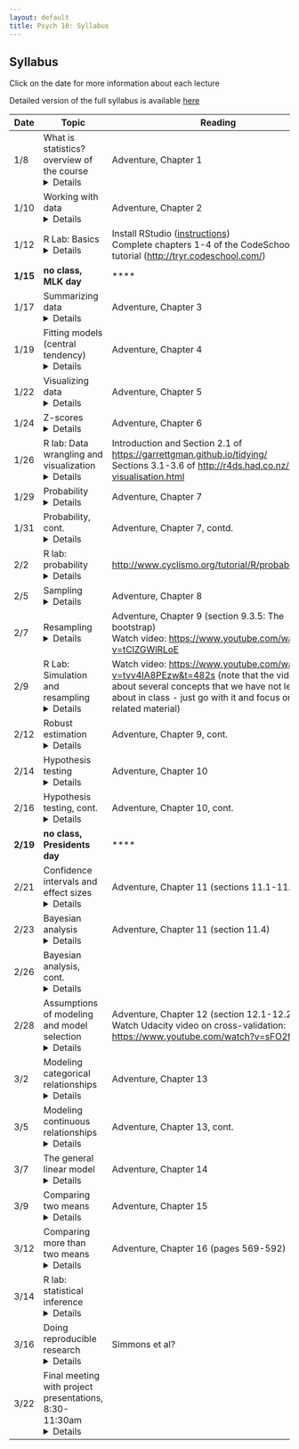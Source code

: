```yaml
---
layout: default
title: Psych 10: Syllabus
---
```

## Syllabus

Click on the date for more information about each lecture

Detailed version of the full syllabus is available [here](../full_syllabus)

| Date|Topic|Reading|
| ---|---|---|
| 1/8|What is statistics? overview of the course<details><br>Learning Objectives:<br><br>After this lecture, you should be able to:<br>* Describe the central goals and fundamental concepts of statistics.<br>* Describe the difference between experimental and observational research with regard to what can be inferred about causality<br>* Explain how randomization provides the ability to make inferences about causation.<br><br></details>|Adventure, Chapter 1|
| 1/10|Working with data <details><br>Learning Objectives:<br><br>After this lecture, you should be able to:<br>* Distinguish between different types of variables (quantitative/qualitative, discrete/continuous, scales of measurement)<br>* Describe the concept of measurement error<br>* Distinguish between the concepts of reliability and validity and apply each concept to a particular dataset<br><br></details>|Adventure, Chapter 2|
| 1/12|R Lab: Basics<details><br>Learning Objectives:<br><br>After this lecture, you should be able to:<br>* Interact with an RMarkdown notebook in RStudio<br>* Describe the difference between a variable and a function<br>* Create a vector, matrix, or data frame and access its elements<br>* Load a data file into a data frame and plots its contents<br><br>Links:<br><br>* For additional practice with R, check out the free courses provided by [Datacamp](http://www.datacamp.com).  In particular, their [Introduction to R](https://www.datacamp.com/courses/free-introduction-to-r) provides a nice basic overview of working in R.<br><br></details>|Install RStudio ([instructions](https://psych10.github.io/sessions/03/))<br>Complete chapters 1-4 of the CodeSchool TryR tutorial (http://tryr.codeschool.com/)|
| **1/15**|**no class, MLK day**|****|
| 1/17|Summarizing data<details><br>Learning Objectives:<br><br>After this lecture, you should be able to:<br>* Compute absolute, relative, and cumulative frequency distributions for a given dataset<br>* Generate a graphical representation of frequency distributions<br>* Describe the difference between a normal and a long-tailed distribution, and describe the situations that give rise to each<br><br>Links:<br><br>* [R Notebook for lecture](https://rawgit.com/psych10/psych10/master/notebooks/Session04-SummarizingData/Session04-SummarizingData.html)<br>* [Social network data](https://snap.stanford.edu/data/egonets-Facebook.html)<br><br></details>|Adventure, Chapter 3|
| 1/19|Fitting models (central tendency)<details><br>Learning Objectives:<br><br>After this lecture, you should be able to:<br>* Describe the basic equation for statistical models (outcome=model + error)<br>* Describe different measures of central tendency and dispersion, how they are computed, and how to determine which is most appropriate in any given circumstance.<br><br>Links:<br><br>* [R Notebook for lecture](https://rawgit.com/psych10/psych10/master/notebooks/Session05-FittingModels/Session05-FittingModels.html)<br><br></details>|Adventure, Chapter 4|
| 1/22|Visualizing data<details><br>Learning Objectives:<br><br>After this lecture, you should be able to:<br>* Describe the principles that distinguish between good and bad graphs, and use them to identify good versus bad graphs.<br><br></details>|Adventure, Chapter 5|
| 1/24|Z-scores<details><br>Learning Objectives:<br><br>After this lecture, you should be able to:<br>* Describe the concept of a Z-score and compute them from a dataset<br><br></details>|Adventure, Chapter 6|
| 1/26|R lab: Data wrangling and visualization<details><br>Learning Objectives:<br><br>After this lecture, you should be able to:<br>* Describe the concept of tidy data<br>* Load a data file and prepare it for analysis<br>* Plot summary graphs using ggplot<br><br></details>|Introduction and Section 2.1 of https://garrettgman.github.io/tidying/<br>Sections 3.1-3.6 of http://r4ds.had.co.nz/data-visualisation.html|
| 1/29|Probability<details><br>Learning Objectives:<br><br>After this lecture, you should be able to:<br>* Describe the sample space for a selected random experiment.<br>* Compute relative frequency and empirical probability for a given set of events<br>* Compute probabilities of single events, complementary events, and the unions and intersections of collections of events.<br>* Describe the law of large numbers.<br><br>Links:<br><br>* [R notebook for lecture](https://rawgit.com/psych10/psych10/master/notebooks/Session09-Probability1/Session09-Probability1.html)<br><br></details>|Adventure, Chapter 7|
| 1/31|Probability, cont.<details><br>Learning Objectives:<br><br>After this lecture, you should be able to:<br>* Describe the difference between a probability and a conditional probability<br>* Describe the concept of statistical independence<br>* Use Bayes’ theorem to compute the inverse conditional probability.<br><br></details>|Adventure, Chapter 7, contd.|
| 2/2|R lab: probability<details><br>Learning Objectives:<br><br>After this lecture, you should be able to:<br>* Compute probabilities of combinations of events<br>* Compute an empirical probability distribution<br>* Describe the different functions available for the normal distribution, and their usage<br><br></details>|http://www.cyclismo.org/tutorial/R/probability.html|
| 2/5|Sampling<details><br>Learning Objectives:<br><br>After this lecture, you should be able to:<br>* Distinguish between a population and a sample, and between population parameters and statistics<br>* Describe the concepts of sampling error and sampling distribution<br>* Describe how the Central Limit Theorem determines the nature of the sampling distribution of the mean<br><br>Links:<br><br>* [R notebook for lecture](https://rawgit.com/psych10/psych10/master/notebooks/Session12-Sampling/Session12-Sampling.html)<br><br></details>|Adventure, Chapter 8|
| 2/7|Resampling<details><br>Learning Objectives:<br><br>After this lecture, you should be able to:<br>* Describe the statistical concept of a random number<br>* Describe the concept of Monte Carlo simulation<br>* Describe the concept of the bootstrap and use it to estimate the sampling distribution of a statistic<br><br>Links:<br><br>* [R notebook for lecture](https://rawgit.com/psych10/psych10/master/notebooks/Session13-Resampling/Session13-Resampling.html)<br><br></details>|Adventure, Chapter 9 (section 9.3.5: The bootstrap)<br>Watch video: https://www.youtube.com/watch?v=tClZGWlRLoE|
| 2/9|R Lab: Simulation and resampling<details><br>Learning Objectives:<br><br>After this lecture, you should be able to:<br><br></details>|Watch video: https://www.youtube.com/watch?v=tvv4IA8PEzw&t=482s (note that the video talks about several concepts that we have not learned about in class - just go with it and focus on the R-related material)|
| 2/12|Robust estimation<details><br>Learning Objectives:<br><br>After this lecture, you should be able to:<br><br></details>|Adventure, Chapter 9, cont.|
| 2/14|Hypothesis testing<details><br>Learning Objectives:<br><br>After this lecture, you should be able to:<br>* Identify the components of a hypothesis test, including the parameter of interest, the null and alternative hypotheses, and the test statistic.<br>* Describe the proper interpretations of a p-value and a confidence interval as well as common misinterpretations<br>* Distinguish between the two types of error in hypothesis testing, and the factors that determine them.<br><br></details>|Adventure, Chapter 10|
| 2/16|Hypothesis testing, cont.<details><br>Learning Objectives:<br><br>After this lecture, you should be able to:<br>* Describe how resampling can be used to compute a p-value.<br>* Describe the concept of positive predictive value and apply it in the context of a specific inference.<br>* Define the concept of statistical power, and compute statistical power for a given statistical test.<br>* Describe the main criticisms of null hypothesis statistical testing<br><br></details>|Adventure, Chapter 10, cont.|
| **2/19**|**no class, Presidents day**|****|
| 2/21|Confidence intervals and effect sizes<details><br>Learning Objectives:<br><br>After this lecture, you should be able to:<br>* Describe the proper interpretation of a confidence interval, and compute a confidence interval for the mean of a given dataset.<br>* Define the concept of effect size, and compute the effect size for a given test.<br><br></details>|Adventure, Chapter 11 (sections 11.1-11.3|
| 2/23|Bayesian analysis<details><br>Learning Objectives:<br><br>After this lecture, you should be able to:<br><br></details>|Adventure, Chapter 11 (section 11.4)|
| 2/26|Bayesian analysis, cont.<details><br>Learning Objectives:<br><br>After this lecture, you should be able to:<br><br></details>||
| 2/28|Assumptions of modeling and model selection<details><br>Learning Objectives:<br><br>After this lecture, you should be able to:<br>* Describe how to examine residuals to assess model fit<br>* Describe the concept of crossvalidation and how it can be used to determine model complexity<br><br></details>|Adventure, Chapter 12 (section 12.1-12.2.2)<br>Watch Udacity video on cross-validation: https://www.youtube.com/watch?v=sFO2ff-gTh0|
| 3/2|Modeling categorical relationships<details><br>Learning Objectives:<br><br>After this lecture, you should be able to:<br>* Describe the concept of a contingency table for categorical data.<br>* Describe the concept of the chi-squared test for association and compute it for a given contingency table.<br><br></details>|Adventure, Chapter 13|
| 3/5|Modeling continuous relationships<details><br>Learning Objectives:<br><br>After this lecture, you should be able to:<br>* Describe the concept of the correlation coefficient and its interpretation and compute it for a bivariate dataset<br>* Describe the potential causal influences that can give rise to a correlation.<br><br>Links:<br><br>* [Spurious Correlations](http://www.tylervigen.com/spurious-correlations)<br><br></details>|Adventure, Chapter 13, cont.|
| 3/7|The general linear model<details><br>Learning Objectives:<br><br>After this lecture, you should be able to:<br>* Describe the concept of linear regression and apply it to a bivariate dataset<br>* Describe the problem of overfitting and identify it in an example dataset.<br><br></details>|Adventure, Chapter 14|
| 3/9|Comparing two means<details><br>Learning Objectives:<br><br>After this lecture, you should be able to:<br>* Determine whether a one-sample t-test or two-sample t-test is appropriate for a given hypothesis.<br>* Compute a one-sample and two-sample t-test on relevant datasets, and compute the effect size and confidence intervals associated with each of these tests.<br><br></details>|Adventure, Chapter 15|
| 3/12|Comparing more than two means<details><br>Learning Objectives:<br><br>After this lecture, you should be able to:<br><br></details>|Adventure, Chapter 16 (pages 569-592)|
| 3/14|R lab: statistical inference<details><br>Learning Objectives:<br><br>After this lecture, you should be able to:<br><br></details>||
| 3/16|Doing reproducible research<details><br>Learning Objectives:<br><br>After this lecture, you should be able to:<br>* Describe the concept of P-hacking and its effects on scientific practice<br>* Identify cases of circular analysis/double-dipping<br>* Describe the problem of multiple comparisons and methods for correcting for it<br><br>Links:<br><br>* [Fivethirtyeight P-hacking demo](https://projects.fivethirtyeight.com/p-hacking/)<br><br></details>|Simmons et al?|
| 3/22|Final meeting with project presentations, 8:30-11:30am <details></details>|
